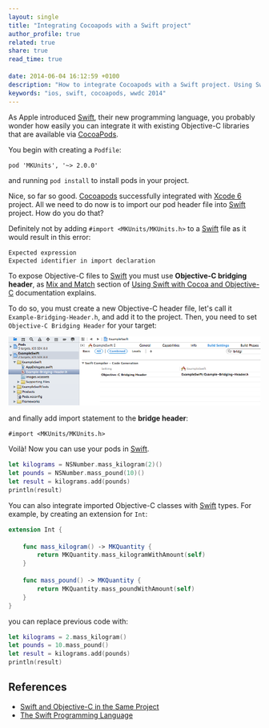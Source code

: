 ```yaml
---
layout: single
title: "Integrating Cocoapods with a Swift project"
author_profile: true
related: true
share: true
read_time: true

date: 2014-06-04 16:12:59 +0100
description: "How to integrate Cocoapods with a Swift project. Using Swift with Cococa and Objective-C."
keywords: "ios, swift, cocoapods, wwdc 2014"
---
```


As Apple introduced [Swift][swift], their new programming language, you probably wonder how easily you can integrate it with existing Objective-C libraries that are available via [CocoaPods][cocoapods].

[wwdc]:https://developer.apple.com/wwdc/
[swift]:https://developer.apple.com/library/prerelease/ios/documentation/swift/conceptual/swift_programming_language/index.html

You begin with creating a `Podfile`:

```
pod 'MKUnits', '~> 2.0.0'
```

and running `pod install` to install pods in your project.

Nice, so far so good. [Cocoapods][cocoapods] successfully integrated with [Xcode 6][xcode-6] project. All we need to do now is to import our pod header file into [Swift][swift] project. How do you do that? 

[cocoapods]:http://cocoapods.org/
[xcode-6]:https://developer.apple.com/xcode/

Definitely not by adding `#import <MKUnits/MKUnits.h>` to a [Swift][swift] file as it would result in this error:

    Expected expression
    Expected identifier in import declaration

To expose Objective-C files to [Swift][swift] you must use **Objective-C bridging header**, as [Mix and Match][mix] section of [Using Swift with Cocoa and Objective-C][using-swift] documentation explains.

[mix]:https://developer.apple.com/library/prerelease/ios/documentation/swift/conceptual/buildingcocoaapps/MixandMatch.html
[using-swift]:https://developer.apple.com/library/prerelease/ios/documentation/swift/conceptual/buildingcocoaapps/index.html

To do so, you must create a new Objective-C header file, let's call it `Example-Bridging-Header.h`, and add it to the project. Then, you need to set `Objective-C Bridging Header` for your target:

![Xcode Bridging Header](/images/post-xcode-bridge.png)

and finally add import statement to the **bridge header**:

```objc
#import <MKUnits/MKUnits.h>
```

Voilà! Now you can use your pods in [Swift][swift].

```swift
let kilograms = NSNumber.mass_kilogram(2)()
let pounds = NSNumber.mass_pound(10)()
let result = kilograms.add(pounds)
println(result)
```

<!-- flawlessly results in:

    6.5359237 kg  -->

You can also integrate imported Objective-C classes with [Swift][swift] types. For example, by creating an extension for `Int`:

```swift
extension Int {

    func mass_kilogram() -> MKQuantity {
        return MKQuantity.mass_kilogramWithAmount(self)
    }

    func mass_pound() -> MKQuantity {
        return MKQuantity.mass_poundWithAmount(self)
    }
}
```

you can replace previous code with:

```swift
let kilograms = 2.mass_kilogram()
let pounds = 10.mass_pound()
let result = kilograms.add(pounds)
println(result)
```

## References

* [Swift and Objective-C in the Same Project][mix]
* [The Swift Programming Language][swift]





